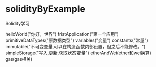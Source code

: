 <!--
 * @Author: 章红平
 * @Date: 2023-06-13 20:16:21
 * @LastEditors: 章红平
 * @LastEditTime: 2023-06-14 17:53:16
 * @FilePath: \solidityByExample\README.md
 * @Description:
-->
# solidityByExample

Solidity学习

helloWorld("你好，世界")
fristApplication("第一个应用")
primitiveDataTypes("原数据类型")
variables("变量")
constants("常量")
immutable("不可变变量,可以在构造函数内部设置，但之后不能修改。")
simpleStorage("写入,更新,获取状态变量")
etherAndWei(ether和wei换算)
gas(gas相关)
